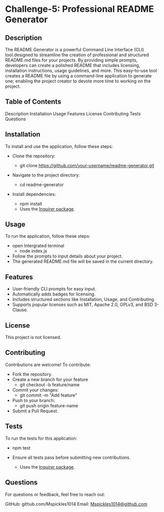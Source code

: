 #  Challenge-5: Professional README Generator

## Description

The README Generator is a powerful Command Line Interface (CLI) tool.designed to streamline the creation of professional and structured README.md files for your projects. By providing simple prompts, developers can create a polished README that includes licensing, installation instructions, usage guidelines, and more.
This easy-to-use tool creates a README file by using a command-line application to generate one; enabling the project creator to  devote more time to working on the project.

## Table of Contents

Description
Installation
Usage
Features
License
Contributing
Tests
Questions

## Installation
To install and use the application, follow these steps:

* Clone the repository:
  
 	 * git clone https://github.com/your-username/readme-generator.git
* Navigate to the project directory:
	 * cd readme-generator
* Install dependencies:
  	 * npm install
	 * Uses the [Inquirer package](https://www.npmjs.com/package/inquirer).

## Usage
To run the application, follow these steps:

* open Intergrated terminal
	 * node index.js
* Follow the prompts to input details about your project.
* The generated README.md file will be saved in the current directory.

## Features
* User-friendly CLI prompts for easy input.
* Automatically adds badges for licensing.
* Includes structured sections like Installation, Usage, and Contributing.
* Supports popular licenses such as MIT, Apache 2.0, GPLv3, and BSD 3-Clause.

## License
This project is not licensed. 

## Contributing
Contributions are welcome! To contribute:

* Fork the repository.
* Create a new branch for your feature
	* git checkout -b feature/name
* Commit your changes:
	* git commit -m "Add feature"
* Push to your branch:
	* git push origin feature-name
* Submit a Pull Request.

## Tests
To run the tests for this application:
* npm test

* Ensure all tests pass before submitting new contributions.

	* Uses the [Inquirer package](https://www.npmjs.com/package/inquirer).

## Questions
For questions or feedback, feel free to reach out:

GitHub: github.com/Mspickles1014
Email: Mspickles1014@github.com



## 
